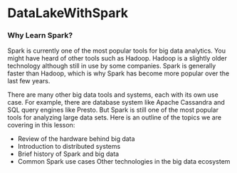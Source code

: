 # DataLakeWithSpark
### Why Learn Spark?
Spark is currently one of the most popular tools for big data analytics. You might have heard of other tools such as Hadoop. Hadoop is a slightly older technology although still in use by some companies. Spark is generally faster than Hadoop, which is why Spark has become more popular over the last few years.

There are many other big data tools and systems, each with its own use case. For example, there are database system like Apache Cassandra and SQL query engines like Presto. But Spark is still one of the most popular tools for analyzing large data sets.
Here is an outline of the topics we are covering in this lesson:
- Review of the hardware behind big data
- Introduction to distributed systems
- Brief history of Spark and big data
- Common Spark use cases
Other technologies in the big data ecosystem

